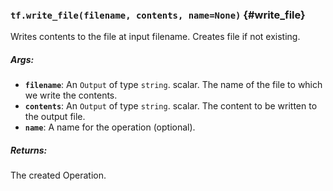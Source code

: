 ### `tf.write_file(filename, contents, name=None)` {#write_file}

Writes contents to the file at input filename. Creates file if not existing.

##### Args:


*  <b>`filename`</b>: An `Output` of type `string`.
    scalar. The name of the file to which we write the contents.
*  <b>`contents`</b>: An `Output` of type `string`.
    scalar. The content to be written to the output file.
*  <b>`name`</b>: A name for the operation (optional).

##### Returns:

  The created Operation.

